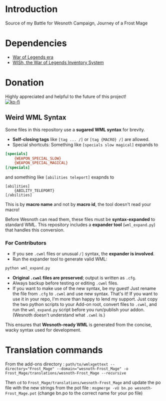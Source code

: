 # Introduction
Source of my Battle for Wesnoth Campaign, Journey of a Frost Mage

# Dependencies
* [War of Legends era](https://github.com/knyghtmare/War_of_Legends)
* [WISh, the War of Legends Inventory System](https://github.com/babaissarkar/WISh)

# Donation
Highly appreciated and helpful to the future of this project!<br/>
[![ko-fi](https://ko-fi.com/img/githubbutton_sm.svg)](https://ko-fi.com/I2I11E85IE)

## Weird WML Syntax

Some files in this repository use a **sugared WML syntax** for brevity.

* **Self-closing tags** like `[tag ... /]` or `[tag {MACRO} /]` are allowed.
* Special shortcuts: 
Something like `[specials slow magical]` expands to
```ini
[specials]
	{WEAPON_SPECIAL_SLOW}
	{WEAPON_SPECIAL_MAGICAL}
[/specials]
```
and something like `[abilities teleport]` exapnds to
```init
[abilities]
    {ABILITY_TELEPORT}
[/abilities]
```
This is by **macro name** and not by **macro id**, the tool doesn't read your macro!

Before Wesnoth can read them, these files must be **syntax-expanded** to standard WML. This repository includes a **expander tool** (`wml_expand.py`) that handles this conversion.

### For Contributors

* If you see `.cwml` files or unusual `/]` syntax, the **expander is involved**.
* Run the expander tool to generate valid WML:

```bash
python wml_expand.py
```

* **Original `.cwml` files are preserved**; output is written as `.cfg`.
* Always backup before testing or editing `.cwml` files.
* If you want to make use of the new syntax, be my guest! Just rename the file from `.cfg` to `.cwml` and use new syntax. That's it! If you want to use it in your repo, I'm more than happy to lend my support. Just copy the two python scripts to your Add-on root, convert files to `.cwml`, and run the `wml_expand.py` script before you run/publish your addon. (Wesnoth doesn't understand what `.cwml` is.)

This ensures that **Wesnoth-ready WML** is generated from the concise, wacky syntax used for development.


# Translation commands
From the add-ons directory :
`path/to/wmlxgettext --directory="Frost_Mage" --domain="wesnoth-Frost_Mage" -o Frost_Mage/translations/wesnoth-Frost_Mage --recursive`

Then `cd` to `Frost_Mage/translations/wesnoth-Frost_Mage` and update the po file with the new strings from the pot file :
`msgmerge -vU bn.po wesnoth-Frost_Mage.pot` (change bn.po to the correct name for your po file)
